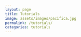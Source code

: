 ```yaml
---
layout: page
title: Tutorials
image: assets/images/pacifica.jpg
permalink: /tutorials/
categories: tutorials
---
```



